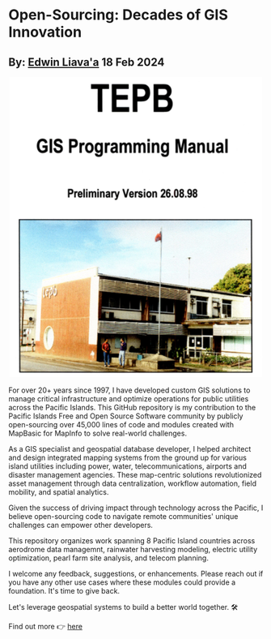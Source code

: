 # Open-Sourcing: Decades of GIS Innovation
## By: [Edwin Liava'a](https://github.com/EdwinLiavaa) 18 Feb 2024

<p align="center">
 <img width="500" src="https://github.com/EdwinLiavaa/liavaa.space/blob/main/blog/20240218/pic.png">
</p>

For over 20+ years since 1997, I have developed custom GIS solutions to manage critical infrastructure and optimize operations for public utilities across the Pacific Islands. This GitHub repository is my contribution to the Pacific Islands Free and Open Source Software community by publicly open-sourcing over 45,000 lines of code and modules created with MapBasic for MapInfo to solve real-world challenges.

As a GIS specialist and geospatial database developer, I helped architect and design integrated mapping systems from the ground up for various island utilities including power, water, telecommunications, airports and disaster management agencies. These map-centric solutions revolutionized asset management through data centralization, workflow automation, field mobility, and spatial analytics.

Given the success of driving impact through technology across the Pacific, I believe open-sourcing code to navigate remote communities' unique challenges can empower other developers.

This repository organizes work spanning 8 Pacific Island countries across aerodrome data managemnt, rainwater harvesting modeling, electric utility optimization, pearl farm site analysis, and telecom planning.

I welcome any feedback, suggestions, or enhancements. Please reach out if you have any other use cases where these modules could provide a foundation. It's time to give back.

Let's leverage geospatial systems to build a better world together. 🛠 

Find out more 👉 [here](https://github.com/EdwinLiavaa/pacific-utilities-gis) 